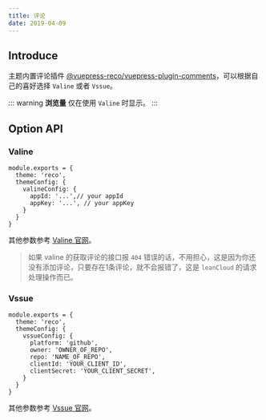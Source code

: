 ```yaml
---
title: 评论
date: 2019-04-09
---
```


## Introduce

主题内置评论插件 [@vuepress-reco/vuepress-plugin-comments](/views/plugins/)，可以根据自己的喜好选择 `Valine` 或者 `Vssue`。

::: warning
**浏览量** 仅在使用 `Valine` 时显示。
:::

## Option API

### Valine

```javscript
module.exports = {
  theme: 'reco',
  themeConfig: {
    valineConfig: {
      appId: '...',// your appId
      appKey: '...', // your appKey
    }
  }  
}
```

其他参数参考 [Valine 官网](https://valine.js.org/configuration.html)。

> 如果 valine 的获取评论的接口报 `404` 错误的话，不用担心，这是因为你还没有添加评论，只要存在1条评论，就不会报错了，这是 `leanCloud` 的请求处理操作而已。

### Vssue

```javscript
module.exports = {
  theme: 'reco',
  themeConfig: {
    vssueConfig: {
      platform: 'github',
      owner: 'OWNER_OF_REPO',
      repo: 'NAME_OF_REPO',
      clientId: 'YOUR_CLIENT_ID',
      clientSecret: 'YOUR_CLIENT_SECRET',
    }
  }  
}
```

其他参数参考 [Vssue 官网](https://vssue.js.org/zh/options/)。